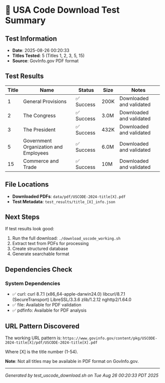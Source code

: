 # 🧪 USA Code Download Test Summary

## Test Information
- **Date**: 2025-08-26 00:20:33
- **Titles Tested**: 5 (Titles 1, 2, 3, 5, 15)
- **Source**: GovInfo.gov PDF format

## Test Results

| Title | Name | Status | Size | Notes |
|-------|------|--------|------|-------|
| 1 | General Provisions | ✅ Success | 200K | Downloaded and validated |
| 2 | The Congress | ✅ Success | 3.0M | Downloaded and validated |
| 3 | The President | ✅ Success | 432K | Downloaded and validated |
| 5 | Government Organization and Employees | ✅ Success | 6.0M | Downloaded and validated |
| 15 | Commerce and Trade | ✅ Success |  10M | Downloaded and validated |

## File Locations
- **Downloaded PDFs**: `data/pdf/USCODE-2024-title[X].pdf`
- **Test Metadata**: `test_results/title_[X]_info.json`

## Next Steps
If test results look good:
1. Run the full download: `./download_uscode_working.sh`
2. Extract text from PDFs for processing
3. Create structured database
4. Generate searchable format

## Dependencies Check
### System Dependencies
- ✅ curl: curl 8.7.1 (x86_64-apple-darwin24.0) libcurl/8.7.1 (SecureTransport) LibreSSL/3.3.6 zlib/1.2.12 nghttp2/1.64.0
- ✅ file: Available for PDF validation
- ✅ pdfinfo: Available for PDF analysis

## URL Pattern Discovered
The working URL pattern is:
`https://www.govinfo.gov/content/pkg/USCODE-2024-title[X]/pdf/USCODE-2024-title[X].pdf`

Where [X] is the title number (1-54).

**Note**: Not all titles may be available in PDF format on GovInfo.gov.

---

*Generated by test_uscode_download.sh on Tue Aug 26 00:20:33 PDT 2025*
